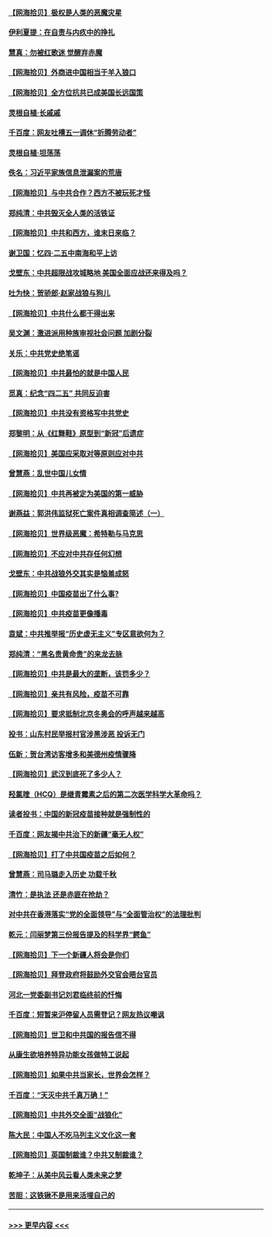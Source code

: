 #### [【网海拾贝】极权是人类的恶魔灾星](../pages/nsc993/n12910697.md?t=04291501) 
#### [伊利夏提：在自责与内疚中的挣扎](../pages/nsc993/n12910493.md?t=04291501) 
#### [慧真：勿被红歌迷 觉醒弃赤魔](../pages/nsc993/n12910485.md?t=04291501) 
#### [【网海拾贝】外商进中国相当于羊入狼口](../pages/nsc993/n12908274.md?t=04291501) 
#### [【网海拾贝】全方位抗共已成美国长远国策](../pages/nsc993/n12906878.md?t=04291501) 
#### [灵根自植‧长戚戚](../pages/nsc993/n12905585.md?t=04291501) 
#### [千百度：网友吐槽五一调休“折腾劳动者”](../pages/nsc993/n12905934.md?t=04291501) 
#### [灵根自植‧坦荡荡](../pages/nsc993/n12905562.md?t=04291501) 
#### [佚名：习近平家族信息泄漏案的荒唐](../pages/nsc993/n12904705.md?t=04291501) 
#### [【网海拾贝】与中共合作？西方不被玩死才怪](../pages/nsc993/n12903873.md?t=04291501) 
#### [郑纯清：中共毁灭全人类的活铁证](../pages/nsc993/n12903785.md?t=04291501) 
#### [【网海拾贝】中共和西方，谁末日来临？](../pages/nsc993/n12903482.md?t=04291501) 
#### [谢卫国：忆四‧二五中南海和平上访](../pages/nsc993/n12902192.md?t=04291501) 
#### [戈壁东：中共超限战攻城略地 美国全面应战还来得及吗？](../pages/nsc993/n12902297.md?t=04291501) 
#### [吐为快：贺骄郎‧赵家战狼与狗儿](../pages/nsc993/n12902280.md?t=04291501) 
#### [【网海拾贝】中共什么都干得出来](../pages/nsc993/n12897500.md?t=04291501) 
#### [吴文渊：激进派用种族审视社会问题 加剧分裂](../pages/nsc993/n12893881.md?t=04291501) 
#### [关乐：中共党史绝笔谣](../pages/nsc993/n12897270.md?t=04291501) 
#### [【网海拾贝】中共最怕的就是中国人民](../pages/nsc993/n12894705.md?t=04291501) 
#### [觅真：纪念“四二五” 共同反迫害](../pages/nsc993/n12894553.md?t=04291501) 
#### [【网海拾贝】中共没有资格写中共党史](../pages/nsc993/n12892231.md?t=04291501) 
#### [郑黎明：从《红舞鞋》原型到“新冠”后遗症](../pages/nsc993/n12890469.md?t=04291501) 
#### [【网海拾贝】美国应采取对等原则应对中共](../pages/nsc993/n12889176.md?t=04291501) 
#### [曾慧燕：乱世中国儿女情](../pages/nsc993/n12887931.md?t=04291501) 
#### [【网海拾贝】中共再被定为美国的第一威胁](../pages/nsc993/n12887580.md?t=04291501) 
#### [谢燕益：郭洪伟监狱死亡案件真相调查简述（一）](../pages/nsc993/n12885648.md?t=04291501) 
#### [【网海拾贝】世界级恶魔：希特勒与马克思](../pages/nsc993/n12884062.md?t=04291501) 
#### [【网海拾贝】不应对中共存任何幻想](../pages/nsc993/n12881460.md?t=04291501) 
#### [戈壁东：中共战狼外交其实是恼羞成怒](../pages/nsc993/n12880392.md?t=04291501) 
#### [【网海拾贝】中国疫苗出了什么事?](../pages/nsc993/n12879124.md?t=04291501) 
#### [【网海拾贝】中共疫苗更像播毒](../pages/nsc993/n12876631.md?t=04291501) 
#### [袁斌：中共推举报“历史虚无主义”专区意欲何为？](../pages/nsc993/n12876530.md?t=04291501) 
#### [郑纯清：“黑名贵黄命贵”的来龙去脉](../pages/nsc993/n12875589.md?t=04291501) 
#### [【网海拾贝】中共是最大的垄断，该罚多少？](../pages/nsc993/n12874006.md?t=04291501) 
#### [【网海拾贝】亲共有风险，疫苗不可靠](../pages/nsc993/n12872224.md?t=04291501) 
#### [【网海拾贝】要求抵制北京冬奥会的呼声越来越高](../pages/nsc993/n12868962.md?t=04291501) 
#### [投书：山东村民举报村官涉黑涉恶 投诉无门](../pages/nsc993/n12869726.md?t=04291501) 
#### [伍新：贺台湾访客增多和美德州疫情骤降](../pages/nsc993/n12865651.md?t=04291501) 
#### [【网海拾贝】武汉到底死了多少人？](../pages/nsc993/n12863707.md?t=04291501) 
#### [羟氯喹（HCQ）是继青霉素之后的第二次医学科学大革命吗？](../pages/nsc993/n12638564.md?t=04291501) 
#### [读者投书：中国的新冠疫苗接种就是强制性的](../pages/nsc993/n12859932.md?t=04291501) 
#### [千百度：网友揭中共治下的新疆“毫无人权”](../pages/nsc993/n12858385.md?t=04291501) 
#### [【网海拾贝】打了中共国疫苗之后如何？](../pages/nsc993/n12857866.md?t=04291501) 
#### [曾慧燕：司马璐走入历史 功载千秋](../pages/nsc993/n12856996.md?t=04291501) 
#### [清竹：是执法 还是赤匪在抢劫？](../pages/nsc993/n12856952.md?t=04291501) 
#### [对中共在香港落实“党的全面领导”与“全面管治权”的法理批判](../pages/nsc993/n12856929.md?t=04291501) 
#### [乾元：闫丽梦第三份报告提及的科学界“鳄鱼”](../pages/nsc993/n12855985.md?t=04291501) 
#### [【网海拾贝】下一个新疆人将会是你们](../pages/nsc993/n12855864.md?t=04291501) 
#### [【网海拾贝】拜登政府将鼓励外交官会晤台官员](../pages/nsc993/n12853615.md?t=04291501) 
#### [河北一党委副书记刘君临终前的忏悔](../pages/nsc993/n12849420.md?t=04291501) 
#### [千百度：短暂来沪停留人员需登记？网友热议嘲讽](../pages/nsc993/n12853497.md?t=04291501) 
#### [【网海拾贝】世卫和中共国的报告信不得](../pages/nsc993/n12850902.md?t=04291501) 
#### [从康生欲培养特异功能女孩做特工说起](../pages/nsc993/n12849289.md?t=04291501) 
#### [【网海拾贝】如果中共当家长，世界会怎样？](../pages/nsc993/n12848436.md?t=04291501) 
#### [千百度：“天灭中共千真万确！”](../pages/nsc993/n12845659.md?t=04291501) 
#### [【网海拾贝】中共外交全面“战狼化”](../pages/nsc993/n12845607.md?t=04291501) 
#### [陈大民：中国人不吃马列主义文化这一套](../pages/nsc993/n12842496.md?t=04291501) 
#### [【网海拾贝】英国制裁谁？中共又制裁谁？](../pages/nsc993/n12840909.md?t=04291501) 
#### [乾坤子：从美中风云看人类未来之梦](../pages/nsc993/n12840590.md?t=04291501) 
#### [苦胆：这铁锹不是用来活埋自己的](../pages/nsc993/n12839512.md?t=04291501) 

----
#### [ >>> 更早内容 <<< ](../indexes/nsc993-earlier.md)
